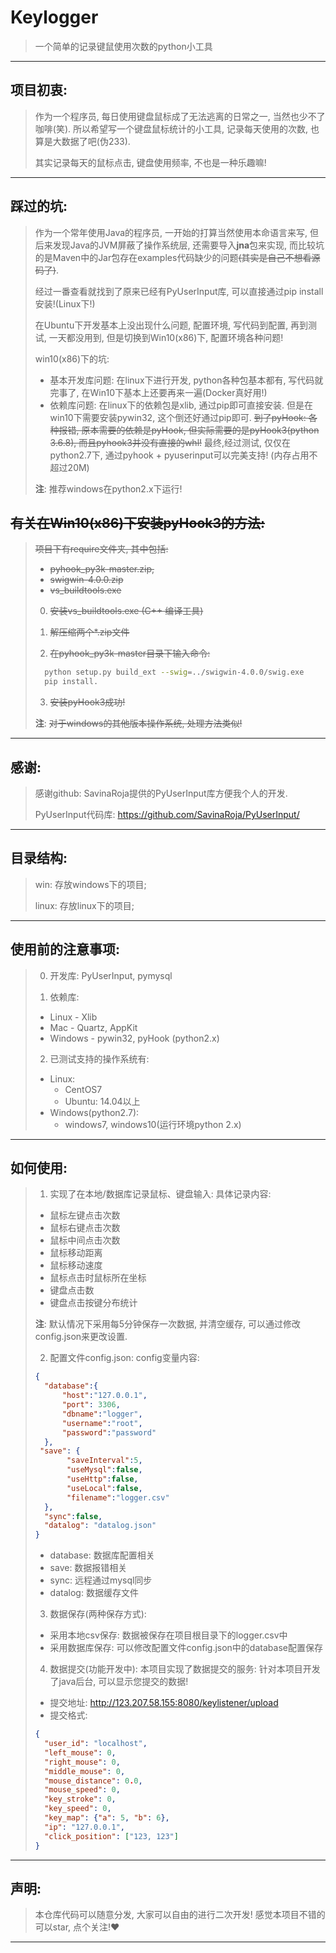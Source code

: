 # Keylogger
> 一个简单的记录键鼠使用次数的python小工具

--------------------

## 项目初衷:
> 作为一个程序员, 每日使用键盘鼠标成了无法逃离的日常之一, 当然也少不了咖啡(笑). 所以希望写一个键盘鼠标统计的小工具, 记录每天使用的次数, 也算是大数据了吧(伪233).
>
> 其实记录每天的鼠标点击, 键盘使用频率, 不也是一种乐趣嘛!

--------------------

## 踩过的坑:
> 作为一个常年使用Java的程序员, 一开始的打算当然使用本命语言来写, 但后来发现Java的JVM屏蔽了操作系统层, 还需要导入**jna**包来实现, 而比较坑的是Maven中的Jar包存在examples代码缺少的问题~~(其实是自己不想看源码了)~~.
>
> 经过一番查看就找到了原来已经有PyUserInput库, 可以直接通过pip install安装!(Linux下!)
> 
> 在Ubuntu下开发基本上没出现什么问题, 配置环境, 写代码到配置, 再到测试, 一天都没用到, 但是切换到Win10(x86)下, 配置环境各种问题!
>
> win10(x86)下的坑:
> * 基本开发库问题:
	在linux下进行开发, python各种包基本都有, 写代码就完事了, 在Win10下基本上还要再来一遍(Docker真好用!) 
> * 依赖库问题:
	在linux下的依赖包是xlib, 通过pip即可直接安装.
	但是在win10下需要安装pywin32, 这个倒还好通过pip即可.
	~~到了pyHook: 各种报错, 原本需要的依赖是pyHook, 但实际需要的是pyHook3(python 3.6.8), 而且pyhook3并没有直接的whl!~~
	最终,经过测试, 仅仅在python2.7下, 通过pyhook + pyuserinput可以完美支持!
	(内存占用不超过20M)
>
> **注**: 推荐windows在python2.x下运行!


## ~~有关在Win10(x86)下安装pyHook3的方法:~~
> ~~项目下有require文件夹, 其中包括:~~
> * ~~pyhook_py3k-master.zip,~~
> * ~~swigwin-4.0.0.zip~~
> * ~~vs_buildtools.exe~~
>
> 0. ~~安装vs_buildtools.exe (C++ 编译工具)~~
> 
> 1. ~~解压缩两个*.zip文件~~
>
> 2. ~~在pyhook_py3k-master目录下输入命令:~~
> ``` bash
>   python setup.py build_ext --swig=../swigwin-4.0.0/swig.exe
>	pip install.
> ```
> 3. ~~安装pyHook3成功!~~
>
> **注**: ~~对于windows的其他版本操作系统, 处理方法类似!~~

--------------------

## 感谢: 
> 感谢github: SavinaRoja提供的PyUserInput库方便我个人的开发.
>
> PyUserInput代码库:  <https://github.com/SavinaRoja/PyUserInput/>
>

-------------------

## 目录结构:
> win: 存放windows下的项目;
>
> linux: 存放linux下的项目;

-------------------
## 使用前的注意事项:
> 0. 开发库: PyUserInput, pymysql
>
> 1. 依赖库:
> * Linux - Xlib
> * Mac - Quartz, AppKit
> * Windows - pywin32, pyHook (python2.x)
>
> 2. 已测试支持的操作系统有:
> * Linux: 
>	* CentOS7
>   * Ubuntu: 14.04以上
> * Windows(python2.7):
>   * windows7, windows10(运行环境python 2.x)

-------------------

## 如何使用:
> 1. 实现了在本地/数据库记录鼠标、键盘输入:
> 具体记录内容:
> * 鼠标左键点击次数
> * 鼠标右键点击次数
> * 鼠标中间点击次数
> * 鼠标移动距离
> * 鼠标移动速度
> * 鼠标点击时鼠标所在坐标
> * 键盘点击数
> * 键盘点击按键分布统计
>
> **注**: 默认情况下采用每5分钟保存一次数据, 并清空缓存, 可以通过修改config.json来更改设置.
>
> 2. 配置文件config.json:
> config变量内容:
> ``` json
> {
>	"database":{
>		"host":"127.0.0.1",
>		"port": 3306,        
>		"dbname":"logger",
>		"username":"root",
>		"password":"password"
>	},
>  "save": {
>        "saveInterval":5,
>        "useMysql":false,
>        "useHttp":false,
>        "useLocal":false,
>        "filename":"logger.csv"
>   },
>   "sync":false, 
>   "datalog": "datalog.json"
> }
> ```
> * database: 数据库配置相关
> * save: 数据报错相关
> * sync: 远程通过mysql同步
> * datalog: 数据缓存文件
>
>
> 3. 数据保存(两种保存方式):
> * 采用本地csv保存:
>      数据被保存在项目根目录下的logger.csv中
> * 采用数据库保存:
>      可以修改配置文件config.json中的database配置保存
>
> 4. 数据提交(功能开发中):
> 本项目实现了数据提交的服务:
>   针对本项目开发了java后台, 可以显示您提交的数据!
> * 提交地址: <a>http://123.207.58.155:8080/keylistener/upload</a>
> * 提交格式: 
> ``` json
> {
>	"user_id": "localhost",
>	"left_mouse": 0,
>	"right_mouse": 0,
>	"middle_mouse": 0,
>	"mouse_distance": 0.0,
>	"mouse_speed": 0,
>	"key_stroke": 0,
>	"key_speed": 0,
>	"key_map": {"a": 5, "b": 6},
>	"ip": "127.0.0.1",
>	"click_position": ["123, 123"]
> }
> ```

-------------------

## 声明:
> 本仓库代码可以随意分发, 大家可以自由的进行二次开发!
> 感觉本项目不错的可以star, 点个关注!❤ 

-------------------
